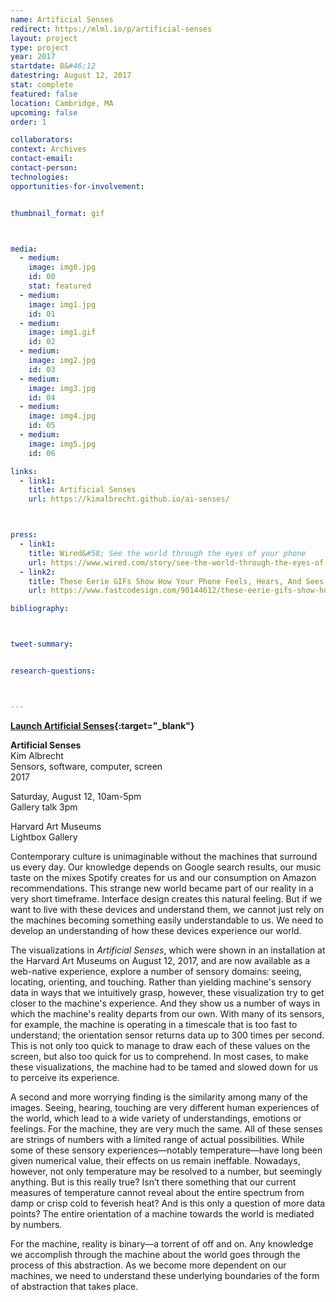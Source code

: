 ```yaml
---
name: Artificial Senses
redirect: https://mlml.io/p/artificial-senses
layout: project
type: project
year: 2017
startdate: 8&#46;12
datestring: August 12, 2017
stat: complete
featured: false
location: Cambridge, MA
upcoming: false
order: 1

collaborators:
context: Archives
contact-email:
contact-person:
technologies: 
opportunities-for-involvement:


thumbnail_format: gif



media:
  - medium:
    image: img0.jpg
    id: 00
    stat: featured
  - medium:
    image: img1.jpg
    id: 01
  - medium:
    image: img1.gif
    id: 02
  - medium:
    image: img2.jpg
    id: 03
  - medium:
    image: img3.jpg
    id: 04
  - medium:
    image: img4.jpg
    id: 05
  - medium:
    image: img5.jpg
    id: 06

links:
  - link1: 
    title: Artificial Senses
    url: https://kimalbrecht.github.io/ai-senses/



press:
  - link1: 
    title: Wired&#58; See the world through the eyes of your phone
    url: https://www.wired.com/story/see-the-world-through-the-eyes-of-your-phone/
  - link2: 
    title: These Eerie GIFs Show How Your Phone Feels, Hears, And Sees You
    url: https://www.fastcodesign.com/90144612/these-eerie-gifs-show-how-your-phone-feels-hears-and-sees-you

bibliography:



tweet-summary:


research-questions:



---
```


**[Launch Artificial Senses](https://artificial-senses.kimalbrecht.com/){:target="_blank"}**

**Artificial Senses**
<br />Kim Albrecht
<br />Sensors, software, computer, screen
<br />2017

Saturday, August 12, 10am-5pm
<br />Gallery talk 3pm

Harvard Art Museums
<br />Lightbox Gallery

Contemporary culture is unimaginable without the machines that surround us every day. Our knowledge depends on Google search results, our music taste on the mixes Spotify creates for us and our consumption on Amazon recommendations. This strange new world became part of our reality in a very short timeframe. Interface design creates this natural feeling. But if we want to live with these devices and understand them, we cannot just rely on the machines becoming something easily understandable to us. We need to develop an understanding of how these devices experience our world. 

The visualizations in <em>Artificial Senses</em>, which were shown in an installation at the Harvard Art Museums on August 12, 2017, and are now available as a web-native experience, explore a number of sensory domains: seeing, locating, orienting, and touching. Rather than yielding machine's sensory data in ways that we intuitively grasp, however, these visualization try to get closer to the machine's experience. And they show us a number of ways in which the machine's reality departs from our own. With many of its sensors, for example, the machine is operating in a timescale that is too fast to understand; the orientation sensor returns data up to 300 times per second. This is not only too quick to manage to draw each of these values on the screen, but also too quick for us to comprehend. In most cases, to make these visualizations, the machine had to be tamed and slowed down for us to perceive its experience. 

A second and more worrying finding is the similarity among many of the images. Seeing, hearing, touching are very different human experiences of the world, which lead to a wide variety of understandings, emotions or feelings. For the machine, they are very much the same. All of these senses are strings of numbers with a limited range of actual possibilities. While some of these sensory experiences—notably temperature—have long been given numerical value, their effects on us remain ineffable. Nowadays, however, not only temperature may be resolved to a number, but seemingly anything. But is this really true? Isn’t there something that our current measures of temperature cannot reveal about the entire spectrum from damp or crisp cold to feverish heat? And is this only a question of more data points? The entire orientation of a machine towards the world is mediated by numbers. 

For the machine, reality is binary—a torrent of off and on. Any knowledge we accomplish through the machine about the world goes through the process of this abstraction. As we become more dependent on our machines, we need to understand these underlying boundaries of the form of abstraction that takes place.

